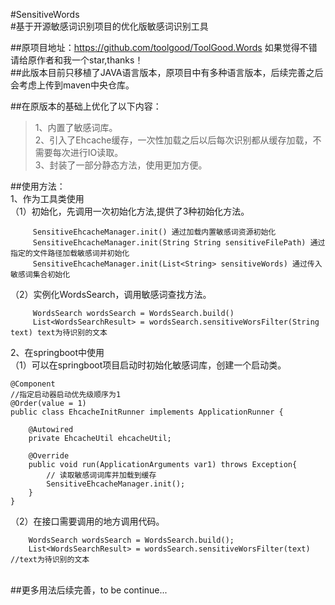 #SensitiveWords<br>
#基于开源敏感词识别项目的优化版敏感词识别工具<br>

##原项目地址：https://github.com/toolgood/ToolGood.Words  如果觉得不错请给原作者和我一个star,thanks！<br>
##此版本目前只移植了JAVA语言版本，原项目中有多种语言版本，后续完善之后会考虑上传到maven中央仓库。<br>

##在原版本的基础上优化了以下内容：<br>
>1、内置了敏感词库。<br>
>2、引入了Ehcache缓存，一次性加载之后以后每次识别都从缓存加载，不需要每次进行IO读取。<br>
>3、封装了一部分静态方法，使用更加方便。<br>

##使用方法：<br>
1、作为工具类使用<br>
（1）初始化，先调用一次初始化方法,提供了3种初始化方法。<br>
```
     SensitiveEhcacheManager.init() 通过加载内置敏感词资源初始化
     SensitiveEhcacheManager.init(String String sensitiveFilePath) 通过指定的文件路径加载敏感词并初始化
     SensitiveEhcacheManager.init(List<String> sensitiveWords) 通过传入敏感词集合初始化
``` 

（2）实例化WordsSearch，调用敏感词查找方法。<br>
```
     WordsSearch wordsSearch = WordsSearch.build()
     List<WordsSearchResult> = wordsSearch.sensitiveWorsFilter(String text) text为待识别的文本
```

2、在springboot中使用<br>
（1）可以在springboot项目启动时初始化敏感词库，创建一个启动类。<br>

```
@Component
//指定启动器启动优先级顺序为1
@Order(value = 1)
public class EhcacheInitRunner implements ApplicationRunner {

    @Autowired
    private EhcacheUtil ehcacheUtil;

    @Override
    public void run(ApplicationArguments var1) throws Exception{
        // 读取敏感词词库并加载到缓存
        SensitiveEhcacheManager.init();
    }
}
```
（2）在接口需要调用的地方调用代码。<br>
```
    WordsSearch wordsSearch = WordsSearch.build();
    List<WordsSearchResult> = wordsSearch.sensitiveWorsFilter(text) //text为待识别的文本
```
<br> 
##更多用法后续完善，to be continue...
